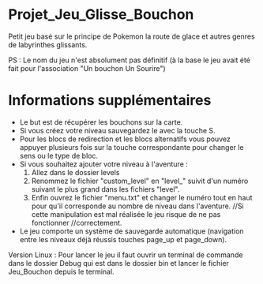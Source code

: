 # Projet_Jeu_Glisse_Bouchon
Petit jeu basé sur le principe de Pokemon la route de glace et autres genres de labyrinthes glissants.

PS : Le nom du jeu n'est absolument pas définitif (à la base le jeu avait été fait pour l'association "Un bouchon Un Sourire")

# Informations supplémentaires
- Le but est de récupérer les bouchons sur la carte.
- Si vous créez votre niveau sauvegardez le avec la touche S.
- Pour les blocs de redirection et les blocs alternatifs vous pouvez appuyer 
plusieurs fois sur la touche correspondante pour changer le sens ou 
le type de bloc.
- Si vous souhaitez ajouter votre niveau à l'aventure : 
   1. Allez dans le dossier levels
   2. Renommez le fichier "custom_level" en "level_" suivit d'un numéro
suivant le plus grand dans les fichiers "level".
   3. Enfin ouvrez le fichier "menu.txt" et changer le numéro tout en haut
pour qu'il corresponde au nombre de niveau dans l'aventure.
//Si cette manipulation est mal réalisée le jeu risque de ne pas fonctionner
//correctement.
- Le jeu comporte un système de sauvegarde automatique (navigation entre les niveaux déjà réussis touches page_up et page_down).

Version Linux :
Pour lancer le jeu il faut ouvrir un terminal de commande dans le dossier Debug qui est dans le dossier bin et lancer le fichier Jeu_Bouchon depuis le terminal.

